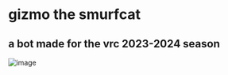 # gizmo the smurfcat
## a bot made for the vrc 2023-2024 season

![image](https://github.com/virgilholmes/gizmo/assets/117789813/7e92bd7d-f49e-4017-8521-80ed28649e7f)



